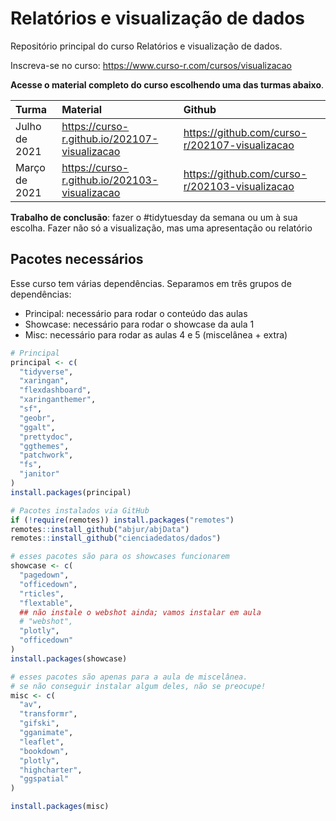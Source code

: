 
# Relatórios e visualização de dados

<!-- README.md is generated from README.Rmd. Please edit that file -->

Repositório principal do curso Relatórios e visualização de dados.

Inscreva-se no curso: <https://www.curso-r.com/cursos/visualizacao>

**Acesse o material completo do curso escolhendo uma das turmas
abaixo**.

| Turma         | Material                                        | Github                                           |
|:--------------|:------------------------------------------------|:-------------------------------------------------|
| Julho de 2021 | <https://curso-r.github.io/202107-visualizacao> | <https://github.com/curso-r/202107-visualizacao> |
| Março de 2021 | <https://curso-r.github.io/202103-visualizacao> | <https://github.com/curso-r/202103-visualizacao> |

**Trabalho de conclusão**: fazer o \#tidytuesday da semana ou um à sua
escolha. Fazer não só a visualização, mas uma apresentação ou relatório

## Pacotes necessários

Esse curso tem várias dependências. Separamos em três grupos de
dependências:

-   Principal: necessário para rodar o conteúdo das aulas
-   Showcase: necessário para rodar o showcase da aula 1
-   Misc: necessário para rodar as aulas 4 e 5 (miscelânea + extra)

``` r
# Principal
principal <- c(
  "tidyverse",
  "xaringan",
  "flexdashboard",
  "xaringanthemer",
  "sf",
  "geobr",
  "ggalt",
  "prettydoc",
  "ggthemes",
  "patchwork",
  "fs",
  "janitor"
)
install.packages(principal)

# Pacotes instalados via GitHub
if (!require(remotes)) install.packages("remotes")
remotes::install_github("abjur/abjData")
remotes::install_github("cienciadedatos/dados")

# esses pacotes são para os showcases funcionarem
showcase <- c(
  "pagedown",
  "officedown",
  "rticles",
  "flextable",
  ## não instale o webshot ainda; vamos instalar em aula
  # "webshot",
  "plotly",
  "officedown"
)
install.packages(showcase)

# esses pacotes são apenas para a aula de miscelânea.
# se não conseguir instalar algum deles, não se preocupe!
misc <- c(
  "av", 
  "transformr", 
  "gifski",
  "gganimate",
  "leaflet",
  "bookdown",
  "plotly",
  "highcharter",
  "ggspatial"
)

install.packages(misc)
```

